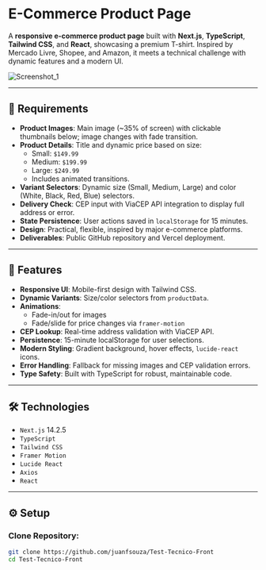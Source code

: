 # E-Commerce Product Page

A **responsive e-commerce product page** built with **Next.js**, **TypeScript**, **Tailwind CSS**, and **React**, showcasing a premium T-shirt. Inspired by Mercado Livre, Shopee, and Amazon, it meets a technical challenge with dynamic features and a modern UI.

![Screenshot_1](https://github.com/user-attachments/assets/6e308d65-c95f-4ac9-948b-44893673f4cb)

---

## 📝 Requirements

- **Product Images**: Main image (~35% of screen) with clickable thumbnails below; image changes with fade transition.
- **Product Details**: Title and dynamic price based on size:
  - Small: `$149.99`
  - Medium: `$199.99`
  - Large: `$249.99`
  - Includes animated transitions.
- **Variant Selectors**: Dynamic size (Small, Medium, Large) and color (White, Black, Red, Blue) selectors.
- **Delivery Check**: CEP input with ViaCEP API integration to display full address or error.
- **State Persistence**: User actions saved in `localStorage` for 15 minutes.
- **Design**: Practical, flexible, inspired by major e-commerce platforms.
- **Deliverables**: Public GitHub repository and Vercel deployment.

---

## 🚀 Features

- **Responsive UI**: Mobile-first design with Tailwind CSS.
- **Dynamic Variants**: Size/color selectors from `productData`.
- **Animations**: 
  - Fade-in/out for images
  - Fade/slide for price changes via `framer-motion`
- **CEP Lookup**: Real-time address validation with ViaCEP API.
- **Persistence**: 15-minute localStorage for user selections.
- **Modern Styling**: Gradient background, hover effects, `lucide-react` icons.
- **Error Handling**: Fallback for missing images and CEP validation errors.
- **Type Safety**: Built with TypeScript for robust, maintainable code.

---

## 🛠️ Technologies

- `Next.js` 14.2.5  
- `TypeScript`  
- `Tailwind CSS`  
- `Framer Motion`  
- `Lucide React`  
- `Axios`  
- `React`

---

## ⚙️ Setup

### Clone Repository:
```bash
git clone https://github.com/juanfsouza/Test-Tecnico-Front
cd Test-Tecnico-Front
```
